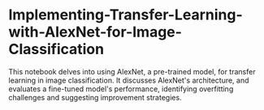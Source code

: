 # Implementing-Transfer-Learning-with-AlexNet-for-Image-Classification
This notebook delves into using AlexNet, a pre-trained model, for transfer learning in image classification. It discusses AlexNet's architecture, and evaluates a fine-tuned model's performance, identifying overfitting challenges and suggesting improvement strategies.
